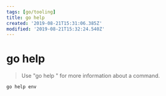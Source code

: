 ```yaml
---
tags: [go/tooling]
title: go help
created: '2019-08-21T15:31:06.385Z'
modified: '2019-08-21T15:32:24.540Z'
---
```


# go help

> Use "go help <command>" for more information about a command.

```sh
go help env
```
